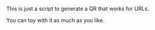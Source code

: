 This is just a script to generate a QR that works for URLs.

You can toy with it as much as you like.
